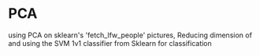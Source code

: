 # PCA
using PCA on sklearn's 'fetch_lfw_people' pictures, Reducing dimension of and using the SVM 1v1 classifier from Sklearn for classification
